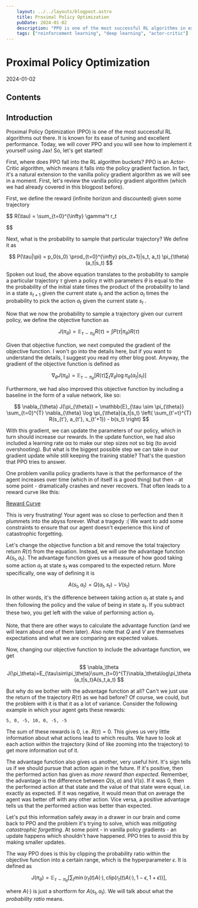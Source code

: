 ```yaml
---
    layout: ../../layouts/blogpost.astro
    title: Proximal Policy Optimization
    pubDate: 2024-01-02
    description: "PPO is one of the most successful RL algorithms in existance and in this blog post you will learn all about it!"
    tags: ["reinforcement learning", "deep learning", "actor-critic"]
---
```


# Proximal Policy Optimization

2024-01-02

## Contents

## Introduction

Proximal Policy Optimization (PPO) is one of the most successful RL algorithms out there. It is known for its ease of tuning and excellent performance. Today, we will cover PPO and you will see how to implement it yourself using Jax! So, let's get started!

First, where does PPO fall into the RL algorithm buckets? PPO is an Actor-Critic algorithm, which means it falls into the policy gradient faction. In fact, it's a natural extension to the vanilla policy gradient algorithm as we will see in a moment. First, let's review the vanilla policy gradient algorithm (which we had already covered in this blogpost before).

First, we define the reward (infinite horizon and discounted) given some trajectory

$$
R(\tau) = \sum_{t=0}^{\infty} \gamma^t r_t


$$

Next, what is the probability to sample that particular trajectory? We define it as

$$
P(\tau|\pi) = p_0(s_0) \prod_{t=0}^{\infty} p(s_{t+1}|s_t, a_t) \pi_{\theta}(a_t|s_t)
$$

Spoken out loud, the above equation translates to the probability to sample a particular trajectory $\tau$ given a policy $\pi$ with parameters $\theta$ is equal to the the probability of the initial state times the product of the probability to land in a state $s_{t+1}$ given the current state $s_t$ and the action $a_t$ times the probability to pick the action $a_t$ given the current state $s_t$ .

Now that we now the probability to sample a trajectory given our current policy, we define the objective function as

$$
J(\pi_{\theta}) = \mathbb{E}_{\tau \sim \pi_{\theta}} R(\tau) = \int P(\tau|\pi_{\theta}) R(\tau)
$$

Given that objective function, we next computed the gradient of the objective function. I won't go into the details here, but if you want to understand the details, I suggest you read my other blog post. Anyway, the gradient of the objective function is defined as

$$
\nabla_{\theta} J(\pi_{\theta}) = \mathbb{E}_{\tau \sim \pi_{\theta}} \left[ R(\tau) \sum_{t} \nabla_{\theta} \log \pi_{\theta}(a_t|s_t) \right]
$$

Furthermore, we had also improved this objective function by including a baseline in the form of a value network, like so:

$$
\nabla_{\theta} J(\pi_{\theta}) = \mathbb{E}_{\tau \sim \pi_{\theta}} \sum_{t=0}^{T} \nabla_{\theta} \log \pi_{\theta}(a_t|s_t) \left( \sum_{t'=t}^{T} R(s_{t'}, a_{t'}, s_{t'+1}) - b(s_t) \right)
$$

With this gradient, we can update the parameters of our policy, which in turn should increase our rewards. In the update function, we had also included a learning rate αα to make our step sizes not so big (to avoid overshooting). But what is the biggest possible step we can take in our gradient update while still keeping the training stable? That's the question that PPO tries to answer.

One problem vanilla policy gradients have is that the performance of the agent increases over time (which in of itself is a good thing) but then - at some point - dramatically crashes and never recovers. That often leads to a reward curve like this:

[Reward Curve](/posts/ppo/Figure_1.png)

This is very frustrating! Your agent was so close to perfection and then it plummets into the abyss forever. What a tragedy :( We want to add some constraints to ensure that our agent doesn't experience this kind of catastrophic forgetting.

Let's change the objective function a bit and remove the total trajectory return $R(\tau)$ from the equation. Instead, we will use the advantage function $A(s_t,a_t)$. The advantage function gives us a measure of how good taking some action $a_t$ at state $s_t$ was compared to the expected return. More specifically, one way of defining it is

$$
A(s_t,a_t)=Q(a_t,s_t)-V(s_t)
$$

In other words, it's the difference between taking action $a_t$ at state $s_t$ and then following the policy and the value of being in state $s_t$. If you subtract these two, you get left with the value of performing action $a_t$.

Note, that there are other ways to calculate the advantage function (and we will learn about one of them later). Also note that $Q$ and $V$ are themselves expectations and what we are comparing are expected values.

Now, changing our objective function to include the advantage function, we get

$$
\nabla_\theta J(\pi_\theta)=E_{\tau\sim\pi_\theta}\sum_{t=0}^{T}\nabla_\theta\log\pi_\theta(a_t|s_t)A(s_t,a_t)
$$

But why do we bother with the advantage function at all? Can't we just use the return of the trajectory $R(\tau)$ as we had before? Of course, we could, but the problem with it is that it as a lot of variance. Consider the following example in which your agent gets these rewards:

```
5, 0, -5, 10, 0, -5, -5
```

The sum of these rewards is 0, i.e. $R(\tau) = 0$. This gives us very little
information about what actions lead to which results. We have to look at
each action within the trajectory (kind of like zooming into the trajectory)
to get more information out of it.

The advantage function also gives us another, very useful hint. It's sign
tells us if we should pursue that action again in the future. If it's positive,
then the performed action has given as _more reward than expected_.
Remember, the advantage is the difference between $Q(s, a)$ and $V(s)$.
If it was 0, then the performed action at that state and the value of that
state were equal, i.e. exactly as expected. If it was negative, it would mean
that on average the agent was better off with any other action. Vice versa,
a positive advantage tells us that the performed action was better than
expected.

Let's put this information safely away in a drawer in our brain and come
back to PPO and the problem it's trying to solve, which was _mitigating
catastrophic forgetting_. At some point - in vanilla policy gradients - an
update happens which shouldn't have happened. PPO tries to avoid this
by making smaller updates.

The way PPO does is this by clipping the probability ratio within the
objective function into a certain range, which is the hyperparameter $\epsilon$. It
is defined as

$$
J(\pi_\theta) = \mathbb{E}_{\tau \sim \pi_\theta} \left[ \sum_{t} \min(r_t(t)A(·), \text{clip}(r_t(t)A(·), 1 - \epsilon, 1 + \epsilon)) \right],
$$

where $A(·)$ is just a shortform for $A(s_t, a_t)$. We will talk about what the
_probability ratio_ means.
